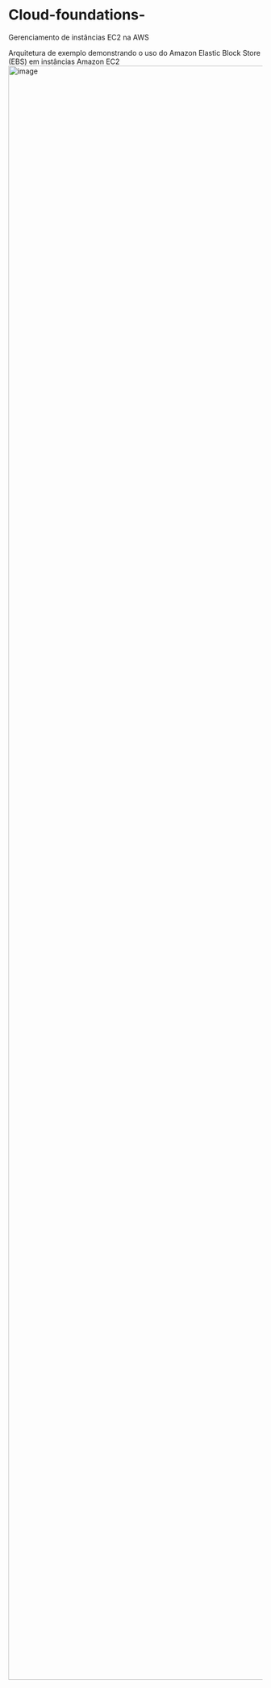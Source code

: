 # Cloud-foundations-
Gerenciamento de instâncias EC2 na AWS 

Arquitetura de exemplo demonstrando o uso do Amazon Elastic Block Store (EBS) em instâncias Amazon EC2
<img width="3420" height="3196" alt="image" src="https://github.com/user-attachments/assets/403d5eb4-cd2a-4663-9b65-e0ac47034f6b" />

